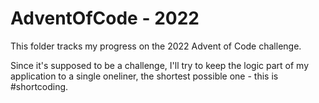 # AdventOfCode - 2022

This folder tracks my progress on the 2022 Advent of Code challenge.

Since it's supposed to be a challenge, I'll try to keep the logic part of my application to a single oneliner, the shortest possible one - this is #shortcoding.

